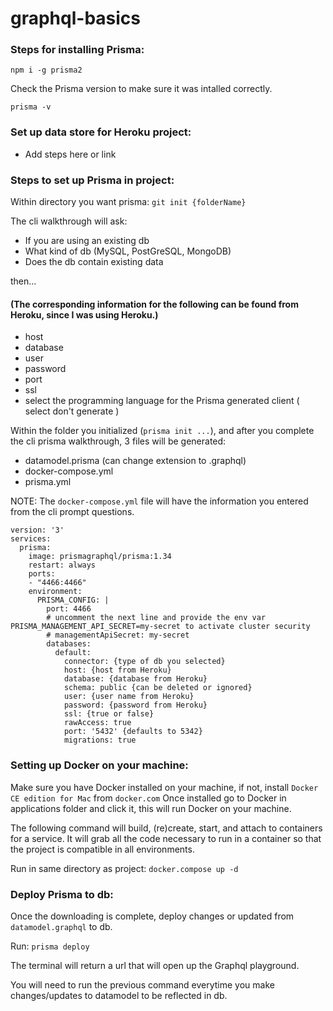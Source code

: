 # graphql-basics

### Steps for installing Prisma:

`npm i -g prisma2`

Check the Prisma version to make sure it was intalled correctly.

`prisma -v`

### Set up data store for Heroku project:

- Add steps here or link

### Steps to set up Prisma in project:

Within directory you want prisma: `git init {folderName}`

The cli walkthrough will ask:
- If you are using an existing db
- What kind of db (MySQL, PostGreSQL, MongoDB)
- Does the db contain existing data

then...
#### (The corresponding information for the following can be found from Heroku, since I was using Heroku.)
- host
- database
- user
- password
- port 
- ssl
- select the programming language for the Prisma generated client ( select don't generate )

Within the folder you initialized (`prisma init ...`), and after you complete the cli prisma walkthrough, 3 files will be generated:
- datamodel.prisma (can change extension to .graphql)
- docker-compose.yml
- prisma.yml

NOTE: The `docker-compose.yml` file will have the information you entered from the cli prompt questions.

```
version: '3'
services:
  prisma:
    image: prismagraphql/prisma:1.34
    restart: always
    ports:
    - "4466:4466"
    environment:
      PRISMA_CONFIG: |
        port: 4466
        # uncomment the next line and provide the env var PRISMA_MANAGEMENT_API_SECRET=my-secret to activate cluster security
        # managementApiSecret: my-secret
        databases:
          default:
            connector: {type of db you selected}
            host: {host from Heroku}
            database: {database from Heroku}
            schema: public {can be deleted or ignored}
            user: {user name from Heroku}
            password: {password from Heroku}
            ssl: {true or false}
            rawAccess: true
            port: '5432' {defaults to 5342}
            migrations: true
```

### Setting up Docker on your machine:
Make sure you have Docker installed on your machine, if not, install `Docker CE edition for Mac` from `docker.com`
Once installed go to Docker in applications folder and click it, this will run Docker on your machine.

The following command will build, (re)create, start, and attach to containers for a service. 
It will grab all the code necessary to run in a container so that the project is compatible in all environments.

Run in same directory as project: `docker.compose up -d` 

### Deploy Prisma to db:

Once the downloading is complete, deploy changes or updated from `datamodel.graphql` to db.

Run: `prisma deploy`

The terminal will return a url that will open up the Graphql playground.

You will need to run the previous command everytime you make changes/updates to datamodel to be reflected in db.
